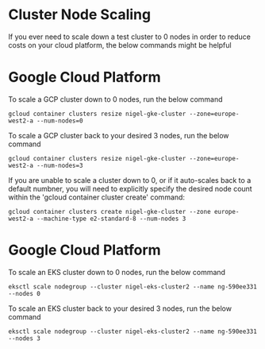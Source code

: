 # Cluster Node Scaling
If you ever need to scale down a test cluster to 0 nodes in order to reduce costs on your cloud platform, the below commands might be helpful


# Google Cloud Platform
To scale a GCP cluster down to 0 nodes, run the below command
```
gcloud container clusters resize nigel-gke-cluster --zone=europe-west2-a --num-nodes=0
```

To scale a GCP cluster back to your desired 3 nodes, run the below command
```
gcloud container clusters resize nigel-gke-cluster --zone=europe-west2-a --num-nodes=3
```

If you are unable to scale a cluster down to 0, or if it auto-scales back to a default numbner, you will need to explicitly specify the desired node count within the 'gcloud container cluster create' command:

```
gcloud container clusters create nigel-gke-cluster --zone europe-west2-a --machine-type e2-standard-8 --num-nodes 3
```

# Google Cloud Platform
To scale an EKS cluster down to 0 nodes, run the below command
```
eksctl scale nodegroup --cluster nigel-eks-cluster2 --name ng-590ee331 --nodes 0
```
To scale an EKS cluster back to your desired 3 nodes, run the below command
```
eksctl scale nodegroup --cluster nigel-eks-cluster2 --name ng-590ee331 --nodes 3
```

